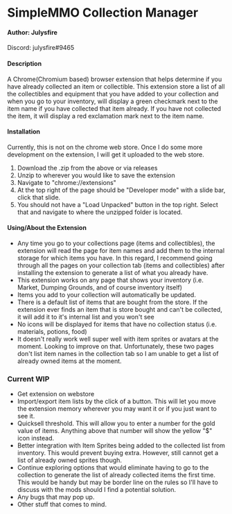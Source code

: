 # SimpleMMO Collection Manager

#### Author: Julysfire
Discord: julysfire#9465

#### Description
A Chrome(Chromium based) browser extension that helps determine if you have already collected an item or collectible.  This extension store a list of all the collectibles and equipment that you have added to your collection and when you go to your inventory, will display a green checkmark next to the item name if you have collected that item already.  If you have not collected the item, it will display a red exclamation mark next to the item name.

#### Installation
Currently, this is not on the chrome web store.  Once I do some more development on the extension, I will get it uploaded to the web store.

1. Download the .zip from the above or via releases
2. Unzip to wherever you would like to save the extension
3. Navigate to "chrome://extensions"
4. At the top right of the page should  be "Developer mode" with a slide bar, click that slide.
5. You should not have a "Load Unpacked" button in the top right.  Select that and navigate to where the unzipped folder is located.

#### Using/About the Extension
- Any time you go to your collections page (items and collectibles), the extension will read the page for item names and add them to the internal storage for which items you have.  In this regard, I recommend going through all the pages on your collection tab (items and collectibles) after installing the extension to generate a list of what you already have.
- This extension works on any page that shows your inventory (i.e.  Market, Dumping Grounds, and of course inventory itself)
- Items you add to your collection will automatically be updated.
- There is a default list of items that are bought from the store.  If the extension ever finds an item that is store bought and can't be collected, it will add it to it's internal list and you won't see
- No icons will be displayed for items that have no collection status (i.e. materials, potions, food)
- It doesn't really work well super well with item sprites or avatars at the moment.  Looking to improve on that.  Unfortunately, these two pages don't list item names in the collection tab so I am unable to get a list of already owned items at the moment.

### Current WIP

- Get extension on webstore
- Import/export item lists by the click of a button.  This will let you move the extension memory wherever you may want it or if you just want to see it.
- Quicksell threshold.  This will allow you to enter a number for the gold value of items.  Anything above that number will show the yellow "$" icon instead.
- Better integration with Item Sprites being added to the collected list from inventory.  This would prevent buying extra.  However, still cannot get a list of already owned sprites though.
- Continue exploring options that would eliminate having to go to the collection to generate the list of already collected items the first time.  This would be handy but may be border line on the rules so I'll have to discuss with the mods should I find a potential solution.
- Any bugs that may pop up.
- Other stuff that comes to mind.
